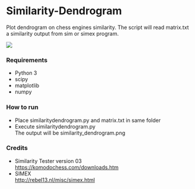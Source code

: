 # Similarity-Dendrogram
Plot dendrogram on chess engines similarity. The script will read matrix.txt a similarity output from sim or simex program.

![](https://i.imgur.com/bPhDkaW.png)

### Requirements
* Python 3  
* scipy  
* matplotlib  
* numpy  

### How to run
* Place similaritydendrogram.py and matrix.txt in same folder
* Execute similaritydendrogram.py  
The output will be similarity_dendrogram.png

### Credits
* Similarity Tester version 03  
https://komodochess.com/downloads.htm
* SIMEX  
http://rebel13.nl/misc/simex.html

